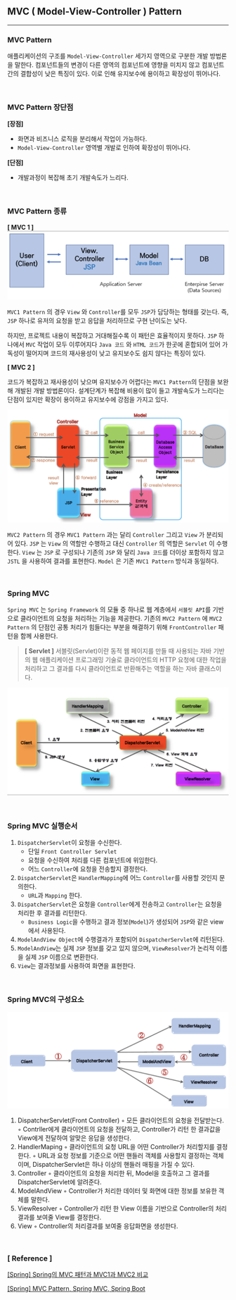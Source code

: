 ## MVC ( Model-View-Controller ) Pattern

---

### MVC Pattern

애플리케이션의 구조를 `Model-View-Controller` 세가지 영역으로 구분한 개발 방법론을 말한다. 컴포넌트들의 변경이 다른 영역의 컴포넌트에 영향을 미치지 않고 컴포넌트 간의 결합성이 낮은 특징이 있다. 이로 인해 유지보수에 용이하고 확장성이 뛰어나다.

<br>

### MVC Pattern 장단점

**[장점]**

- 화면과 비즈니스 로직을 분리해서 작업이 가능하다.
- `Model-View-Controller` 영역별 개발로 인하여 확장성이 뛰어나다.

**[단점]**

- 개발과정이 복잡해 초기 개발속도가 느리다.

<br>

### MVC Pattern 종류

**[ MVC 1 ]**
![2.png](../Minsu/img/2.png)

`MVC1 Pattern` 의 경우 `View` 와 `Controller`를 모두 `JSP`가 담당하는 형태를 갖는다. 즉, `JSP` 하나로 유저의 요청을 받고 응답을 처리하므로 구현 난이도는 낮다.

하지만, 프로젝트 내용이 복잡하고 거대해질수록 이 패턴은 효율적이지 못하다. `JSP` 하나에서 `MVC` 작업이 모두 이루어지다 `Java 코드` 와 `HTML 코드`가 한곳에 혼합되어 있어 가독성이 떨어지며 코드의 재사용성이 낮고 유지보수도 쉽지 않다는 특징이 있다.

**[ MVC 2 ]**

코드가 복잡하고 재사용성이 낮으며 유지보수가 어렵다는 `MVC1 Pattern`의 단점을 보완해 개발된 개발 방법론이다. 설계단계가 복잡해 비용이 많이 들고 개발속도가 느리다는 단점이 있지만 확장이 용이하고 유지보수에 강점을 가지고 있다.

![3.png](../Minsu/img/3.png)

`MVC2 Pattern` 의 경우 `MVC1 Pattern` 과는 달리 `Controller` 그리고 `View` 가 분리되어 있다. `JSP` 는 `View` 의 역할만 수행하고 대신 `Controller` 의 역할은 `Servlet` 이 수행한다. `View` 는 `JSP` 로 구성되나 기존의 `JSP` 와 달리 `Java 코드`를 더이상 포함하지 않고 `JSTL` 을 사용하여 결과를 표현한다. `Model` 은 기존 `MVC1 Pattern` 방식과 동일하다.

<br>

### Spring MVC

`Spring MVC` 는 `Spring Framework` 의 모듈 중 하나로 웹 계층에서 `서블릿 API`를 기반으로 클라이언트의 요청을 처리하는 기능을 제공한다. 기존의 `MVC2 Pattern` 에 `MVC2 Pattern` 의 단점인 공통 처리가 힘들다는 부분을 해결하기 위해 `FrontController` 패턴을 함께 사용한다.

> **[ Servlet ]**
> 서블릿(Servlet)이란 동적 웹 페이지를 만들 때 사용되는 자바 기반의 웹 애플리케이션 프로그래밍 기술로 클라이언트의 HTTP 요청에 대한 작업을 처리하고 그 결과를 다시 클라이언트로 반환해주는 역할을 하는 자바 클래스이다.

![4.png](../Minsu/img/4.png)

<br>

### Spring MVC 실행순서

1. `DispatcherServlet`이 요청을 수신한다.
   - 단일 `Front Controller Servlet`
   - 요청을 수신하여 처리를 다른 컴포넌트에 위임한다.
   - 어느 `Controller`에 요청을 전송할지 결정한다.
2. `DispatcherServlet`은 `HandlerMapping`에 어느 `Controller`를 사용할 것인지 문의한다.
   - `URL`과 `Mapping` 한다.
3. `DispatcherServlet`은 요청을 `Controller`에게 전송하고 `Controller`는 요청을 처리한 후 결과를 리턴한다.
   - `Business Logic`을 수행하고 결과 정보(`Model`)가 생성되어 `JSP`와 같은 view에서 사용된다.
4. `ModelAndView Object`에 수행결과가 포함되어 `DispatcherServlet`에 리턴된다.
5. `ModelAndView`는 실제 `JSP` 정보를 갖고 있지 않으며, `ViewResolver`가 논리적 이름을 실제 `JSP` 이름으로 변환한다.
6. `View`는 결과정보를 사용하여 화면을 표현한다.

<br>

### **Spring MVC의 구성요소**

![5.png](../Minsu/img/5.png)

1. DispatcherServlet(Front Controller)
   ◦ 모든 클라이언트의 요청을 전달받는다.
   ◦ Contrller에게 클라이언트의 요청을 전달하고, Controller가 리턴 한 결과값을 View에게 전달하여 알맞은 응답을 생성한다.
2. HandlerMaping
   ◦ 클라이언트의 요청 URL을 어떤 Controller가 처리할지를 결정한다.
   ◦ URL과 요청 정보를 기준으로 어떤 핸들러 객체를 사용할지 결정하는 객체이며, DispatcherServlet은 하나 이상의 핸들러 매핑을 가질 수 있다.
3. Controller
   ◦ 클라이언트의 요청을 처리한 뒤, Model을 호출하고 그 결과를 DispatcherServlet에 알려준다.
4. ModelAndView
   ◦ Controller가 처리한 데이터 및 화면에 대한 정보를 보유한 객체를 말한다.
5. ViewResolver
   ◦ Controller가 리턴 한 View 이름을 기반으로 Controller의 처리 결과를 보여줄 View를 결정한다.
6. View
   ◦ Controller의 처리결과를 보여줄 응답화면을 생성한다.

<br>

### [ Reference ]

[[Spring] Spring의 MVC 패턴과 MVC1과 MVC2 비교](https://chanhuiseok.github.io/posts/spring-3/)

[[Spring] MVC Pattern, Spring MVC, Spring Boot](https://velog.io/@arielgv829/Spring-SpringMVC-SpringBoot)
